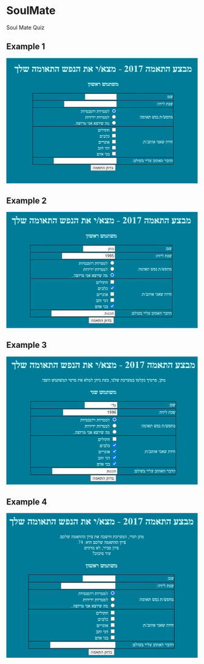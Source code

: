 # SoulMate
 Soul Mate Quiz

## Example 1
![Image](./SoulMate.jpg)
## Example 2
![Image](./SoulMate2.jpg)
## Example 3
![Image](./SoulMate3.jpg)
## Example 4
![Image](./SoulMate4.jpg)

